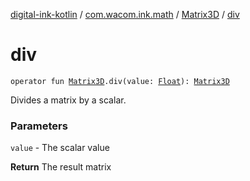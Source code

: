 [digital-ink-kotlin](../../index.md) / [com.wacom.ink.math](../index.md) / [Matrix3D](index.md) / [div](./div.md)

# div

`operator fun `[`Matrix3D`](index.md)`.div(value: `[`Float`](https://kotlinlang.org/api/latest/jvm/stdlib/kotlin/-float/index.html)`): `[`Matrix3D`](index.md)

Divides a matrix by a scalar.

### Parameters

`value` - The scalar value

**Return**
The result matrix

